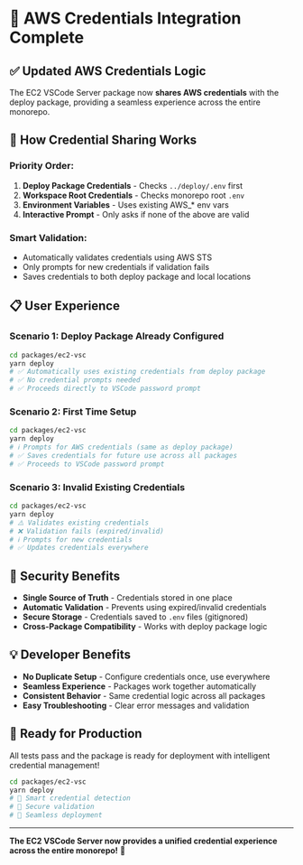 # 🔧 AWS Credentials Integration Complete

## ✅ **Updated AWS Credentials Logic**

The EC2 VSCode Server package now **shares AWS credentials** with the deploy package, providing a seamless experience across the entire monorepo.

## 🔄 **How Credential Sharing Works**

### **Priority Order:**
1. **Deploy Package Credentials** - Checks `../deploy/.env` first
2. **Workspace Root Credentials** - Checks monorepo root `.env` 
3. **Environment Variables** - Uses existing AWS_* env vars
4. **Interactive Prompt** - Only asks if none of the above are valid

### **Smart Validation:**
- Automatically validates credentials using AWS STS
- Only prompts for new credentials if validation fails
- Saves credentials to both deploy package and local locations

## 📋 **User Experience**

### **Scenario 1: Deploy Package Already Configured**
```bash
cd packages/ec2-vsc
yarn deploy
# ✅ Automatically uses existing credentials from deploy package
# ✅ No credential prompts needed
# ✅ Proceeds directly to VSCode password prompt
```

### **Scenario 2: First Time Setup**
```bash
cd packages/ec2-vsc
yarn deploy
# ℹ️ Prompts for AWS credentials (same as deploy package)
# ✅ Saves credentials for future use across all packages
# ✅ Proceeds to VSCode password prompt
```

### **Scenario 3: Invalid Existing Credentials**
```bash
cd packages/ec2-vsc
yarn deploy
# ⚠️ Validates existing credentials
# ❌ Validation fails (expired/invalid)
# ℹ️ Prompts for new credentials
# ✅ Updates credentials everywhere
```

## 🔐 **Security Benefits**

- **Single Source of Truth** - Credentials stored in one place
- **Automatic Validation** - Prevents using expired/invalid credentials
- **Secure Storage** - Credentials saved to `.env` files (gitignored)
- **Cross-Package Compatibility** - Works with deploy package logic

## 💡 **Developer Benefits**

- **No Duplicate Setup** - Configure credentials once, use everywhere
- **Seamless Experience** - Packages work together automatically
- **Consistent Behavior** - Same credential logic across all packages
- **Easy Troubleshooting** - Clear error messages and validation

## 🚀 **Ready for Production**

All tests pass and the package is ready for deployment with intelligent credential management!

```bash
cd packages/ec2-vsc
yarn deploy
# 🎯 Smart credential detection
# 🔐 Secure validation
# 🚀 Seamless deployment
```

---

**The EC2 VSCode Server now provides a unified credential experience across the entire monorepo!** 🎉
